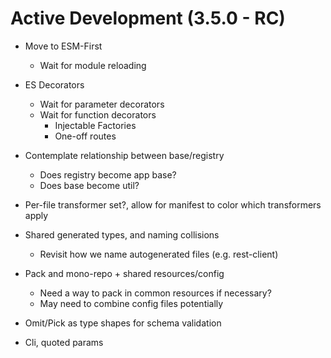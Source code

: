 Active Development (3.5.0 - RC)
=====================================

* Move to ESM-First
  - Wait for module reloading
* ES Decorators
  - Wait for parameter decorators
  - Wait for function decorators
      - Injectable Factories
      - One-off routes
* Contemplate relationship between base/registry
  - Does registry become app base?
  - Does base become util?

* Per-file transformer set?, allow for manifest to color which transformers apply
* Shared generated types, and naming collisions
  - Revisit how we name autogenerated files (e.g. rest-client)

* Pack and mono-repo + shared resources/config 
  - Need a way to pack in common resources if necessary?
  - May need to combine config files potentially

* Omit/Pick as type shapes for schema validation

* Cli, quoted params